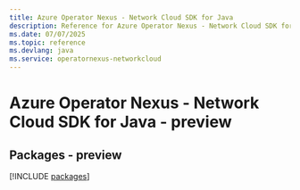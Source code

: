 ```yaml
---
title: Azure Operator Nexus - Network Cloud SDK for Java
description: Reference for Azure Operator Nexus - Network Cloud SDK for Java
ms.date: 07/07/2025
ms.topic: reference
ms.devlang: java
ms.service: operatornexus-networkcloud
---
```

# Azure Operator Nexus - Network Cloud SDK for Java - preview
## Packages - preview
[!INCLUDE [packages](operator-nexus---network-cloud-index.md)]